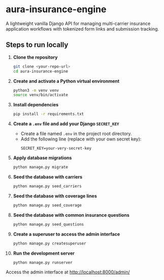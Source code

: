 # aura-insurance-engine
A lightweight vanilla Django API for managing multi-carrier insurance application workflows with tokenized form links and submission tracking.

## Steps to run locally

1. **Clone the repository**
   ```sh
   git clone <your-repo-url>
   cd aura-insurance-engine
   ```

2. **Create and activate a Python virtual environment**
   ```sh
   python3 -m venv venv
   source venv/bin/activate
   ```

3. **Install dependencies**
   ```sh
   pip install -r requirements.txt
   ```

4. **Create a `.env` file and add your Django `SECRET_KEY`**
   - Create a file named `.env` in the project root directory.
   - Add the following line (replace with your own secret key):
     ```
     SECRET_KEY=your-very-secret-key
     ```

5. **Apply database migrations**
   ```sh
   python manage.py migrate
   ```

6. **Seed the database with carriers**
   ```sh
   python manage.py seed_carriers
   ```

7. **Seed the database with coverage lines**
   ```sh
   python manage.py seed_coverage
   ```

8. **Seed the database with common insurance questions**
   ```sh
   python manage.py seed_questions
   ```

9. **Create a superuser to access the admin interface**
   ```sh
   python manage.py createsuperuser
   ```

10. **Run the development server**
    ```sh
    python manage.py runserver
    ```

Access the admin interface at [http://localhost:8000/admin/](http://localhost:8000/admin/)